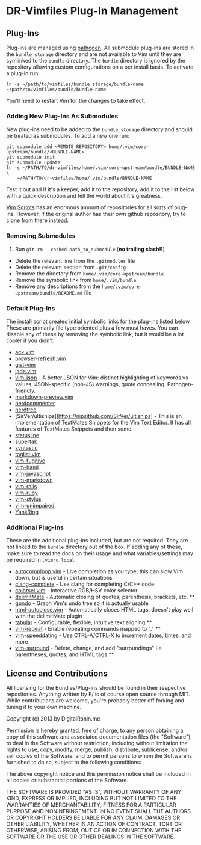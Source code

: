 # DR-Vimfiles Plug-In Management

## Plug-Ins

Plug-ins are managed using [pathogen][pathogen]. All submodule plug-ins are
stored in the `bundle_storage` directory and are not available to Vim until
they are symlinked to the `bundle` directory. The `bundle` directory is ignored
by the repository allowing custom configurations on a per install basis. To
activate a plug-in run:

    ln -s ~/path/to/vimfiles/bundle_storage/bundle-name ~/path/to/vimfiles/bundle/bundle-name

You'll need to restart Vim for the changes to take effect.


### Adding New Plug-Ins As Submodules

New plug-ins need to be added to the `bundle_storage` directory and should be
treated as submodules. To add a new one run:

    git submodule add <REMOTE_REPOSITORY> home/.vim/core-upstream/bundle/<BUNDLE-NAME>
    git submodule init
    git submodule update
    ln -s ~/PATH/TO/dr-vimfiles/home/.vim/core-upstream/bundle/BUNDLE-NAME \
        ~/PATH/TO/dr-vimfiles/home/.vim/bundle/BUNDLE-NAME

Test it out and if it's a keeper, add it to the repository, add it to the list
below with a quick description and tell the world about it's greatness.

[Vim Scripts][vim-scripts] has an enormous amount of repositories for all sorts
of plug-ins. However, if the original author has their own github repository,
try to clone from there instead.


### Removing Submodules

   1. Run `git rm --cached path_to_submodule` (**no trailing slash!!**)
   - Delete the relevant line from the `.gitmodules` file
   - Delete the relevant section from `.git/config`
   - Remove the directory from `home/.vim/core-upstream/bundle`
   - Remove the symbolic link from `home/.vim/bundle`
   - Remove any descriptions from the `home/.vim/core-upstream/bundle/README.md` file


### Default Plug-Ins

The [install script][install.sh] created initial symbolic links for the
plug-ins listed below. These are primarily file type oriented plus a few must
haves. You can disable any of these by removing the symbolic link, but it would
be a lot cooler if you didn't.

- [ack.vim](https://github.com/mileszs/ack.vim/blob/master/doc/ack.txt)
- [browser-refresh.vim](https://github.com/mkitt/browser-refresh.vim/blob/master/doc/browser-refresh.txt)
- [gist-vim](https://github.com/mattn/gist-vim)
- [jade.vim](https://github.com/vim-scripts/jade.vim)
- [vim-json](https://github.com/elzr/vim-json) - A better JSON for Vim:
  distinct highlighting of keywords vs values, JSON-specific (non-JS) warnings,
  quote concealing. Pathogen-friendly.
- [markdown-preview.vim](https://github.com/mkitt/markdown-preview.vim/blob/master/doc/markdown-preview.txt)
- [nerdcommenter](https://github.com/scrooloose/nerdcommenter/blob/master/doc/NERD_commenter.txt)
- [nerdtree](https://github.com/scrooloose/nerdtree/blob/master/doc/NERD_tree.txt)
- [SirVer/ultisnips][https://nipsithub.com/SirVer/ultisnips] - This is an
  implementation of TextMates Snippets for the Vim Text Editor. It has all
  features of TextMates Snippets and then some.
- [statusline](https://github.com/factorylabs/vimfiles/blob/master/home/.vim/bundle_storage/statusline/doc/statusline.txt)
- [supertab](https://github.com/ervandew/supertab/blob/master/doc/supertab.txt)
- [syntastic](https://github.com/scrooloose/syntastic/blob/master/doc/syntastic.txt)
- [taglist.vim](https://github.com/vim-scripts/taglist.vim/blob/master/doc/taglist.txt)
- [vim-fugitive](https://github.com/tpope/vim-fugitive/blob/master/doc/fugitive.txt)
- [vim-haml](https://github.com/tpope/vim-haml)
- [vim-javascript](https://github.com/pangloss/vim-javascript)
- [vim-markdown](https://github.com/tpope/vim-markdown)
- [vim-rails](https://github.com/tpope/vim-rails/blob/master/doc/rails.txt)
- [vim-ruby](https://github.com/vim-ruby/vim-ruby/tree/master/doc)
- [vim-stylus](https://github.com/wavded/vim-stylus)
- [vim-unimpaired](https://github.com/tpope/vim-unimpaired/blob/master/doc/unimpaired.txt)
- [YankRing](https://github.com/vim-scripts/YankRing.vim)


### Additional Plug-Ins

These are the additional plug-ins included, but are not required. They are not
linked to the `bundle` directory out of the box. If adding any of these, make
sure to read the docs on their usage and what variables/settings may be
required in `.vimrc.local`

- [autocomplpop.vim](https://github.com/vim-scripts/AutoComplPop/blob/master/doc/acp.txt) - Live completion as you type, this can slow Vim down, but is useful in certain situations
- [clang-complete](https://github.com/Rip-Rip/clang_complet://github.com/Rip-Rip/clang_complete) - Use clang for completing C/C++ code.
- [colorsel.vim](https://github.com/vim-scripts/colorsel.vim/blob/master/doc/colorsel.txt) - Interactive RGB/HSV color selector
- [delimitMate](https://github.com/Raimondi/delimitMate) - Automatic closing of quotes, parenthesis, brackets, etc. \*\*
- [gundo](https://github.com/vim-scripts/Gundo/blob/master/doc/gundo.txt) - Graph Vim's undo tree so it is actually usable
- [html-autoclose.vim](https://github.com/vim-scripts/HTML-AutoCloseTag) - Automatically closes HTML tags, doesn't play well with the delimitMate plugin
- [tabular](https://github.com/godlygeek/tabular/blob/master/doc/Tabular.txt) - Configurable, flexible, intuitive text aligning \*\*
- [vim-repeat](https://github.com/tpope/vim-repeat) - Enable repeating commands mapped to "." \*\*
- [vim-speeddating](https://github.com/tpope/vim-speeddating/blob/master/doc/speeddating.txt) - Use CTRL-A/CTRL-X to increment dates, times, and more
- [vim-surround](https://github.com/tpope/vim-surround/blob/master/doc/surround.txt) - Delete, change, and add "surroundings" i.e. parentheses, quotes, and HTML tags \*\*


## License and Contributions

All licensing for the Bundles/Plug-ins should be found in their respective
repositories. Anything written by F/ is of course open source through MIT.
While contributions are welcome, you're probably better off forking and tuning
it to your own machine.

Copyright (c) 2013 by DigitalRonin.me

Permission is hereby granted, free of charge, to any person obtaining a copy of
this software and associated documentation files (the "Software"), to deal in
the Software without restriction, including without limitation the rights to
use, copy, modify, merge, publish, distribute, sublicense, and/or sell copies
of the Software, and to permit persons to whom the Software is furnished to do
so, subject to the following conditions:

The above copyright notice and this permission notice shall be included in all
copies or substantial portions of the Software.

THE SOFTWARE IS PROVIDED "AS IS", WITHOUT WARRANTY OF ANY KIND, EXPRESS OR
IMPLIED, INCLUDING BUT NOT LIMITED TO THE WARRANTIES OF MERCHANTABILITY,
FITNESS FOR A PARTICULAR PURPOSE AND NONINFRINGEMENT. IN NO EVENT SHALL THE
AUTHORS OR COPYRIGHT HOLDERS BE LIABLE FOR ANY CLAIM, DAMAGES OR OTHER
LIABILITY, WHETHER IN AN ACTION OF CONTRACT, TORT OR OTHERWISE, ARISING FROM,
OUT OF OR IN CONNECTION WITH THE SOFTWARE OR THE USE OR OTHER DEALINGS IN THE
SOFTWARE.


<!-- link ids -->
[flvimfiles]: https://github.com/factorylabs/vimfiles
[vim]: http://www.vim.org/
[redcarpet]: https://github.com/vmg/redcarpet
[ruby]: http://www.ruby-lang.org/
[python]: http://www.python.org/
[macports]: http://www.macports.org/
[macports_install]: http://www.macports.org/install.php

[nodejs]: http://nodejs.org/
[npm]: http://npmjs.org/
[nodejslint]: https://github.com/reid/node-jslint
[nodejshint]: https://github.com/jshint/node-jshint

[jshint]: http://jshint.com/ 
[jslint]: http://www.jslint.com/lint.html

[macvim]: http://code.google.com/p/macvim/
[homebrew]: http://github.com/mxcl/homebrew
[homesick]: http://github.com/technicalpickles/homesick
[ctags]: http://ctags.sourceforge.net/
[discount]: http://www.pell.portland.or.us/~orc/Code/discount/
[vim-scripts]: https://github.com/vim-scripts
[install.sh]: https://github.com/factorylabs/vimfiles/blob/master/install.sh
[update.sh]: https://github.com/factorylabs/vimfiles/blob/master/update.sh
[clean.sh]: https://github.com/factorylabs/vimfiles/blob/master/clean.sh
[closure]: http://code.google.com/p/closure-linter/
[syntastic]: https://github.com/scrooloose/syntastic
[pathogen]: https://github.com/tpope/vim-pathogen
[fmd-themes]: https://github.com/factorylabs/fmd-themes
[MesloGM]: https://github.com/andreberg/Meslo-Font
[defunkt]: http://github.com/defunkt
[defunkt-subs]: http://github.com/guides/developing-with-submodules
[jshint-config]: https://github.com/factorylabs/jshint-config 

